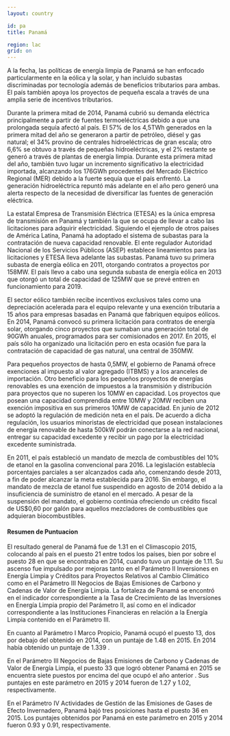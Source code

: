 ```yaml
---
layout: country

id: pa
title: Panamá

region: lac
grid: on
---
```

A la fecha, las políticas de energía limpia de Panamá se han enfocado particularmente en la eólica y la solar, y han incluido subastas discriminadas por tecnología además de beneficios tributarios para ambas. El país también apoya los proyectos de pequeña escala a través de una amplia serie de incentivos tributarios.

Durante la primera mitad de 2014, Panamá  cubrió su demanda eléctrica principalmente a partir de fuentes termoeléctricas debido a que una prolongada sequía afectó al país. El 57% de los 4,5TWh generados en la primera mitad del año se generaron a partir de petróleo, diésel y gas natural; el 34% provino de centrales hidroeléctricas de gran escala; otro 6,6% se obtuvo a través de pequeñas hidroeléctricas, y el 2% restante se generó a través de plantas de energía limpia. Durante esta primera mitad del año, también tuvo lugar un incremento significativo la electricidad importada, alcanzando los 176GWh procedentes del Mercado Eléctrico Regional (MER) debido a la fuerte sequía que el país enfrentó. La generación hidroeléctrica repuntó más adelante en el año pero generó una alerta respecto de la necesidad de diversificar las fuentes de generación eléctrica.

La estatal Empresa de Transmisión Eléctrica (ETESA) es la única empresa de transmisión en Panamá y también la que se ocupa de llevar a cabo las licitaciones para adquirir electricidad. Siguiendo el ejemplo de otros países de América Latina, Panamá ha adoptado el sistema de subastas para la contratación de nueva capacidad renovable. El ente regulador Autoridad Nacional de los Servicios Públicos (ASEP) establece lineamientos para las licitaciones y ETESA lleva adelante las subastas. Panamá tuvo su primera subasta de energía eólica en 2011, otorgando contratos a proyectos por 158MW. El país llevo a cabo una segunda subasta de energía eólica en 2013 que otorgó un total de capacidad de 125MW que se prevé entren en funcionamiento para 2019.

El sector eólico también recibe incentivos exclusivos tales como una depreciación acelerada para el equipo relevante y una exención tributaria a 15 años para empresas basadas en Panamá que fabriquen equipos eólicos. En 2014, Panamá convocó su primera licitación para contratos de energía solar, otorgando cinco proyectos que sumaban una generación total de 90GWh anuales, programados para ser comisionados en 2017. En 2015, el país sólo ha organizado una licitación pero en esta ocasión fue para la contratación de capacidad de gas natural, una central de 350MW.

Para pequeños proyectos de hasta 0,5MW, el gobierno de Panamá ofrece exenciones al impuesto al valor agregado (ITBMS) y a los aranceles de importación. Otro beneficio para los pequeños proyectos de energías renovables es una exención de impuestos a la transmisión y distribución para proyectos que no superen los 10MW en capacidad. Los proyectos que posean una capacidad comprendida entre 10MW y 20MW reciben una exención impositiva en sus primeros 10MW de capacidad. En junio de 2012 se adoptó la regulación de medición neta en el país. De acuerdo a dicha regulación, los usuarios minoristas de electricidad que posean instalaciones de energía renovable de hasta 500kW podrán conectarse a la red nacional, entregar su capacidad excedente y recibir un pago por la electricidad excedente suministrada.

En 2011, el país estableció un mandato de mezcla de combustibles del 10% de etanol en la gasolina convencional para 2016. La legislación establecía porcentajes parciales a ser alcanzados cada año, comenzando desde 2013, a fin de poder alcanzar la meta establecida para 2016. Sin embargo, el mandato de mezcla de etanol fue suspendido en agosto de 2014 debido a la insuficiencia de suministro de etanol en el mercado. A pesar de la suspensión del mandato, el gobierno continúa ofreciendo un crédito fiscal de US$0,60 por galón para aquellos mezcladores de combustibles que adquieran biocombustibles.

#### Resumen de Puntuacion

El resultado general de Panamá fue de 1.31 en el Climascopio 2015, colocando al país en el puesto 21 entre todos los países, bien por sobre el puesto 28 en que se encontraba en 2014, cuando tuvo un puntaje de 1.11.
Su ascenso fue impulsado por mejoras tanto en el Parámetro II Inversiones en Energía Limpia y Créditos para Proyectos Relativos al Cambio Climático como en el Parámetro III Negocios de Bajas Emisiones de Carbono y Cadenas de Valor de Energía Limpia. La fortaleza de Panamá se encontró en el indicador correspondiente a la Tasa de Crecimiento de las Inversiones en Energía Limpia propio del Parámetro II, así como en el indicador correspondiente a las Instituciones Financieras en relación a la Energía Limpia contenido en el Parámetro III.

En cuanto al Parámetro I Marco Propicio, Panamá ocupó el puesto 13, dos por debajo del obtenido en 2014, con un puntaje de 1.48 en 2015. En 2014 había obtenido un puntaje de 1.339 .

En el Parámetro III Negocios de Bajas Emisiones de Carbono y Cadenas de Valor de Energía Limpia, el puesto 33 que logró obtener Panamá en 2015 se encuentra siete puestos por encima del que ocupó el año anterior . Sus puntajes en este parámetro en 2015 y 2014 fueron de 1.27 y 1.02, respectivamente.

En el Parámetro IV Actividades de Gestión de las Emisiones de Gases de Efecto Invernadero, Panamá bajó tres posiciones hasta el puesto 36 en 2015. Los puntajes obtenidos por Panamá en este parámetro en 2015 y 2014 fueron 0.93 y 0.91, respectivamente.
